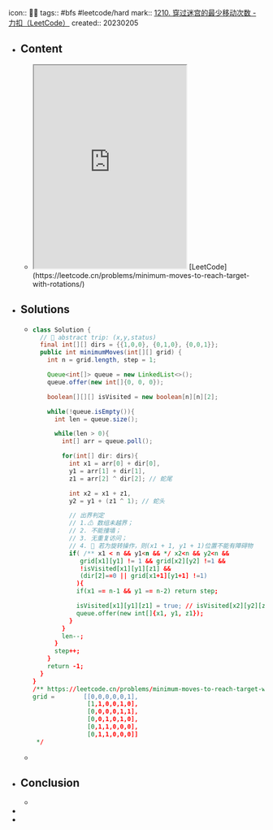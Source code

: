 icon:: 👨‍💻
tags:: #bfs #leetcode/hard 
mark:: [1210. 穿过迷宫的最少移动次数 - 力扣（LeetCode）](https://leetcode.cn/problems/minimum-moves-to-reach-target-with-rotations/)
created:: 20230205

- ## Content
  - <iframe src="https://leetcode.cn/problems/minimum-moves-to-reach-target-with-rotations" style="height: 400px"></iframe>
    [LeetCode](https://leetcode.cn/problems/minimum-moves-to-reach-target-with-rotations/)
- ## Solutions
  - ```java
    class Solution {
      // 🌟 abstract trip: (x,y,status)
      final int[][] dirs = {{1,0,0}, {0,1,0}, {0,0,1}};
      public int minimumMoves(int[][] grid) {
        int n = grid.length, step = 1;
    
        Queue<int[]> queue = new LinkedList<>();
        queue.offer(new int[]{0, 0, 0});
    
        boolean[][][] isVisited = new boolean[n][n][2];
    
        while(!queue.isEmpty()){
          int len = queue.size();
    
          while(len > 0){
            int[] arr = queue.poll();
    
            for(int[] dir: dirs){
              int x1 = arr[0] + dir[0],
              y1 = arr[1] + dir[1],
              z1 = arr[2] ^ dir[2]; // 蛇尾
    
              int x2 = x1 + z1,
              y2 = y1 + (z1 ^ 1); // 蛇头
    
              // 出界判定
              // 1.⚠ 数组未越界；
              // 2. 不能撞墙；
              // 3. 无重复访问；
              // 4. 🌟 若为旋转操作，则(x1 + 1, y1 + 1)位置不能有障碍物
              if( /** x1 < n && y1<n && */ x2<n && y2<n &&
                 grid[x1][y1] != 1 && grid[x2][y2] !=1 &&
                 !isVisited[x1][y1][z1] &&
                 (dir[2]==0 || grid[x1+1][y1+1] !=1) 
                ){
                if(x1 == n-1 && y1 == n-2) return step; 
    
                isVisited[x1][y1][z1] = true; // isVisited[x2][y2][z1] = true;
                queue.offer(new int[]{x1, y1, z1});
              }
            }
            len--;
          }
          step++;
        }
        return -1;
      }
    }
    /** https://leetcode.cn/problems/minimum-moves-to-reach-target-with-rotations/comments/1909674
    grid =        [[0,0,0,0,0,1],
                   [1,1,0,0,1,0],
                   [0,0,0,0,1,1],
                   [0,0,1,0,1,0],
                   [0,1,1,0,0,0],
                   [0,1,1,0,0,0]]
     */
    ```
  -
- ## Conclusion
  -
-
-